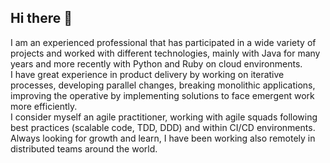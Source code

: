 ## Hi there 👋

I am an experienced professional that has participated in a wide variety of
projects and worked with different technologies, mainly with Java for many years
and more recently with Python and Ruby on cloud environments.\
I have great experience in product delivery by working on iterative processes,
developing parallel changes, breaking monolithic applications, improving the
operative by implementing solutions to face emergent work more efficiently.\
I consider myself an agile practitioner, working with
agile squads following best practices (scalable code, TDD, DDD) and within CI/CD
environments.\
Always looking for growth and learn, I have been working also remotely in distributed teams around
the world.
